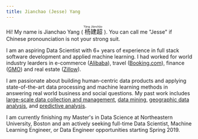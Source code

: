 ```yaml
---
title: Jianchao (Jesse) Yang
---
```


<style>
section.header .name { font-size: 18pt; }
ruby { font-size: 115% }
rt { font-size: 45% }
</style>


Hi! My name is Jianchao Yang (<ruby>
杨 <rt>Yáng</rt><rp></rp>建超<rp></rp><rt>Jiànchāo</rt><rp>）</rp>
</ruby>). You can call me "Jesse" if Chinese 
pronounciation is not your strong suit.

I am an aspiring Data Scientist with 6+ years of experience in full stack
software development and applied machine learning. I had worked for world industry
learders in e-commerce ([Alibaba](https://www.alibabagroup.com/en/global/home)),
travel ([Booking.com](https://www.booking.com/)), finance ([GMO](https://www.gmo.com/)) and real estate ([Zillow](https://www.zillow.com/)). 

I am passionate about building human-centric data products and applying
state-of-the-art data processing and machine learning methods in answering
real world business and social questions. My past work includes [large-scale data collection and management](https://github.com/ktmud/github-life),
[data mining](https://github.com/ktmud/yelp-and-neighborhoods), [geographic data analysis](https://www.dropbox.com/s/gmiyy0miuwmjtpu/Final_Paper-edited.pdf?dl=0),
and [predictive analysis](https://github.com/ktmud/mass211/blob/master/Mass%20211%20-%20Final%20Report.pdf).

I am currently finishing my Master's in Data Science 
at Northeastern University, Boston and am actively seeking full-time Data Scientist, Machine Learning
Engineer, or Data Engineer opportunities starting Spring 2019.